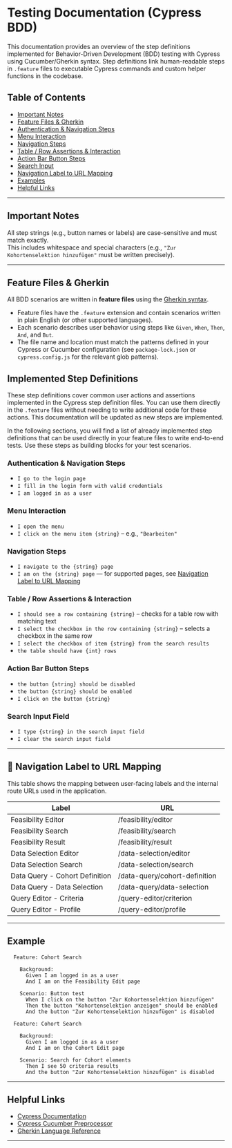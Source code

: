 # Testing Documentation (Cypress BDD)
This documentation provides an overview of the step definitions implemented for Behavior-Driven Development (BDD) testing with Cypress using Cucumber/Gherkin syntax. Step definitions link human-readable steps in `.feature` files to executable Cypress commands and custom helper functions in the codebase.
## Table of Contents

- [Important Notes](#important-notes)
- [Feature Files & Gherkin](#feature-files--gherkin)
- [Authentication & Navigation Steps](#authentication--navigation-steps)
- [Menu Interaction](#menu-interaction)
- [Navigation Steps](#navigation-steps)
- [Table / Row Assertions & Interaction](#table--row-assertions--interaction)
- [Action Bar Button Steps](#action-bar-button-steps)
- [Search Input](#search-input-field)
- [Navigation Label to URL Mapping](#navigation-label-to-url-mapping)
- [Examples](#example-usage-in-feature-file)
- [Helpful Links](#helpful-links)

---

## Important Notes
All step strings (e.g., button names or labels) are case-sensitive and must match exactly.  
This includes whitespace and special characters (e.g., `"Zur Kohortenselektion hinzufügen"` must be written precisely).

---

## Feature Files & Gherkin

All BDD scenarios are written in **feature files** using the [Gherkin syntax](https://cucumber.io/docs/gherkin/reference/).  
- Feature files have the `.feature` extension and contain scenarios written in plain English (or other supported languages).
- Each scenario describes user behavior using steps like `Given`, `When`, `Then`, `And`, and `But`.
- The file name and location must match the patterns defined in your Cypress or Cucumber configuration (see `package-lock.json` or `cypress.config.js` for the relevant glob patterns).

## Implemented Step Definitions

These step definitions cover common user actions and assertions implemented in the Cypress step definition files. You can use them directly in the `.feature` files without needing to write additional code for these actions. This documentation will be updated as new steps are implemented.

In the following sections, you will find a list of already implemented step definitions that can be used directly in your feature files to write end-to-end tests. Use these steps as building blocks for your test scenarios.

### Authentication & Navigation Steps
- `I go to the login page`
- `I fill in the login form with valid credentials`
- `I am logged in as a user`

### Menu Interaction
- `I open the menu`
- `I click on the menu item {string}` – e.g., `"Bearbeiten"`

### Navigation Steps
- `I navigate to the {string} page`
- `I am on the {string} page`  — for supported pages, see [Navigation Label to URL Mapping](#navigation-label-to-url-mapping)

### Table / Row Assertions & Interaction
- `I should see a row containing {string}` – checks for a table row with matching text
- `I select the checkbox in the row containing {string}` – selects a checkbox in the same row
- `I select the checkbox of item {string} from the search results`
- `the table should have {int} rows`

### Action Bar Button Steps
- `the button {string} should be disabled`
- `the button {string} should be enabled`
- `I click on the button {string}`

### Search Input Field
- `I type {string} in the search input field`
- `I clear the search input field`

---

## 🔗 Navigation Label to URL Mapping

This table shows the mapping between user-facing labels and the internal route URLs used in the application.

| Label                              | URL                                 |
|-------------------------------------|-------------------------------------|
| Feasibility Editor                  | /feasibility/editor                 |
| Feasibility Search                  | /feasibility/search                 |
| Feasibility Result                  | /feasibility/result                 |
| Data Selection Editor               | /data-selection/editor              |
| Data Selection Search               | /data-selection/search              |
| Data Query - Cohort Definition      | /data-query/cohort-definition       |
| Data Query - Data Selection         | /data-query/data-selection          |
| Query Editor - Criteria             | /query-editor/criterion             |
| Query Editor - Profile              | /query-editor/profile               |

---

## Example 
```gherkin
  Feature: Cohort Search

    Background:
      Given I am logged in as a user
      And I am on the Feasibility Edit page 

    Scenario: Button test
      When I click on the button "Zur Kohortenselektion hinzufügen"
      Then the button "Kohortenselektion anzeigen" should be enabled
      And the button "Zur Kohortenselektion hinzufügen" is disabled
```

```gherkin
  Feature: Cohort Search

    Background:
      Given I am logged in as a user
      And I am on the Cohort Edit page 

    Scenario: Search for Cohort elements
      Then I see 50 criteria results
      And the button "Zur Kohortenselektion hinzufügen" is disabled
  ```

---

## Helpful Links

- [Cypress Documentation](https://docs.cypress.io)  
- [Cypress Cucumber Preprocessor](https://github.com/badeball/cypress-cucumber-preprocessor)  
- [Gherkin Language Reference](https://cucumber.io/docs/gherkin/reference/)  

---

